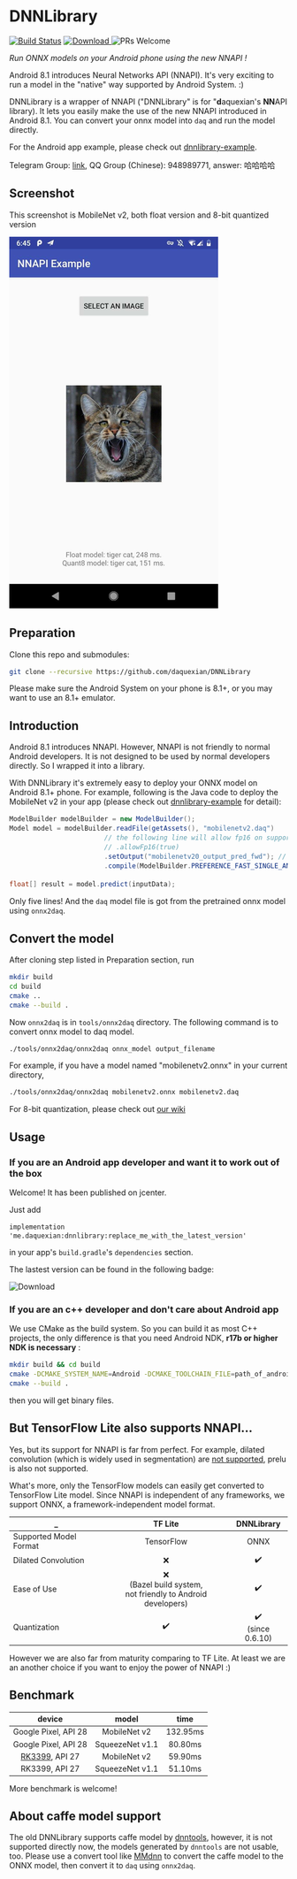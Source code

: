 # DNNLibrary

[![Build Status](https://travis-ci.com/daquexian/DNNLibrary.svg?branch=master)](https://travis-ci.com/daquexian/DNNLibrary)
[![Download](https://api.bintray.com/packages/daquexian566/maven/dnnlibrary/images/download.svg) ](https://bintray.com/daquexian566/maven/dnnlibrary/_latestVersion)
![PRs Welcome](https://img.shields.io/badge/PRs-welcome-brightgreen.svg?style=flat-square)

*Run ONNX models on your Android phone using the new NNAPI !*

Android 8.1 introduces Neural Networks API (NNAPI). It's very exciting to run a model in the "native" way supported by Android System. :)

DNNLibrary is a wrapper of NNAPI ("DNNLibrary" is for "**d**aquexian's **NN**API library). It lets you easily make the use of the new NNAPI introduced in Android 8.1. You can convert your onnx model into `daq` and run the model directly. 

For the Android app example, please check out [dnnlibrary-example](https://github.com/daquexian/dnnlibrary-example).

Telegram Group: [link](https://t.me/joinchat/DjMsYRBe0UtG6OZsYes5KQ), QQ Group (Chinese): 948989771, answer: 哈哈哈哈

## Screenshot

This screenshot is MobileNet v2, both float version and 8-bit quantized version

![Screenshot image mobilenetv2](images/screenshot_quant8.png)

## Preparation

Clone this repo and submodules:

```bash
git clone --recursive https://github.com/daquexian/DNNLibrary
```

Please make sure the Android System on your phone is 8.1+, or you may want to use an 8.1+ emulator.

## Introduction

Android 8.1 introduces NNAPI. However, NNAPI is not friendly to normal Android developers. It is not designed to be used by normal developers directly. So I wrapped it into a library.

With DNNLibrary it's extremely easy to deploy your ONNX model on Android 8.1+ phone. For example, following is the Java code to deploy the MobileNet v2 in your app (please check out [dnnlibrary-example](https://github.com/daquexian/dnnlibrary-example) for detail):

```Java
ModelBuilder modelBuilder = new ModelBuilder();
Model model = modelBuilder.readFile(getAssets(), "mobilenetv2.daq")
                        // the following line will allow fp16 on supported devices, bringing speed boost. It is only available on Android P, see https://www.anandtech.com/show/13503/the-mate-20-mate-20-pro-review/4 for a detailed benchmark
                        // .allowFp16(true)
                        .setOutput("mobilenetv20_output_pred_fwd"); // The output name is from the onnx model
                        .compile(ModelBuilder.PREFERENCE_FAST_SINGLE_ANSWER);

float[] result = model.predict(inputData);
```

Only five lines! And the `daq` model file is got from the pretrained onnx model using `onnx2daq`.

## Convert the model

After cloning step listed in Preparation section, run
```bash
mkdir build
cd build
cmake ..
cmake --build .
```

Now `onnx2daq` is in `tools/onnx2daq` directory. The following command is to convert onnx model to daq model.

```bash
./tools/onnx2daq/onnx2daq onnx_model output_filename
```

For example, if you have a model named "mobilenetv2.onnx" in your current directory,
```bash
./tools/onnx2daq/onnx2daq mobilenetv2.onnx mobilenetv2.daq
```

For 8-bit quantization, please check out [our wiki](https://github.com/daquexian/DNNLibrary/wiki/Quantization)

## Usage

### If you are an Android app developer and want it to work out of the box

Welcome! It has been published on jcenter.

Just add

```
implementation 'me.daquexian:dnnlibrary:replace_me_with_the_latest_version'
```

in your app's `build.gradle`'s `dependencies` section. 

The lastest version can be found in the following badge:

![Download](https://api.bintray.com/packages/daquexian566/maven/dnnlibrary/images/download.svg) 

### If you are an c++ developer and don't care about Android app

We use CMake as the build system. So you can build it as most C++ projects, the only difference is that you need Android NDK, **r17b or higher NDK is necessary** :

```bash
mkdir build && cd build
cmake -DCMAKE_SYSTEM_NAME=Android -DCMAKE_TOOLCHAIN_FILE=path_of_android_ndk/build/cmake/android.toolchain.cmake -DANDROID_CPP_FEATURES=exceptions -DANDROID_PLATFORM=replace_me_with_android-28_or_android-27 -DANDROID_ABI=arm64-v8a 
cmake --build .
```

then you will get binary files.

## But TensorFlow Lite also supports NNAPI...

Yes, but its support for NNAPI is far from perfect. For example, dilated convolution (which is widely used in segmentation) are [not supported](https://github.com/tensorflow/tensorflow/blob/da7b71f67147ff4795c5c0168d1f225ba2b4b522/tensorflow/lite/delegates/nnapi/nnapi_delegate.cc#L463), prelu is also not supported. 

What's more, only the TensorFlow models can easily get converted to TensorFlow Lite model. Since NNAPI is independent of any frameworks, we support ONNX, a framework-independent model format.

_ | TF Lite | DNNLibrary
--- |:---:|:---:
Supported Model Format | TensorFlow | ONNX
Dilated Convolution | ❌ | ✔️
Ease of Use | ❌ <br/>(Bazel build system,<br/>not friendly to Android developers) | ✔️ 
Quantization | ✔️ | ✔️ <br/> (since 0.6.10)

However we are also far from maturity comparing to TF Lite. At least we are an another choice if you want to enjoy the power of NNAPI :)

## Benchmark

device | model | time
:---:|:---:|:---:
Google Pixel, API 28 | MobileNet v2 | 132.95ms
Google Pixel, API 28 | SqueezeNet v1.1 | 80.80ms
[RK3399](http://en.t-firefly.com/news/info/index/id/516.html), API 27 | MobileNet v2 | 59.90ms
RK3399, API 27 | SqueezeNet v1.1 | 51.10ms

More benchmark is welcome!

## About caffe model support

The old DNNLibrary supports caffe model by [dnntools](https://github.com/daquexian/dnntools), however, it is not supported directly now, the models generated by `dnntools` are not usable, too. Please use a convert tool like [MMdnn](https://github.com/Microsoft/MMdnn) to convert the caffe model to the ONNX model, then convert it to `daq` using `onnx2daq`.
